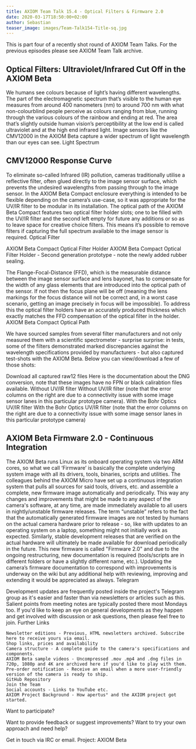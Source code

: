 ```yaml
---
title: AXIOM Team Talk 15.4 - Optical Filters & Firmware 2.0
date: 2020-03-17T18:50:00+02:00
author: Sebastian
teaser_image: images/Team-Talk154-Title-sq.jpg
---
```


This is part four of a recently shot round of AXIOM Team Talks. For the previous episodes please see AXIOM Team Talk archive. 

<!--more-->

## Optical Filters: Ultraviolet/Infrared Cut Off in the AXIOM Beta

We humans see colours because of light’s having different wavelengths. The part of the electromagnetic spectrum that’s visible to the human eye measures from around 400 nanometers (nm) to around 700 nm with what non-colourblind people perceive as colours ranging from blue, running through the various colours of the rainbow and ending at red. The area that’s slightly outside human vision’s perceptibility at the low end is called ultraviolet and at the high end infrared light. Image sensors like the CMV12000 in the AXIOM Beta capture a wider spectrum of light wavelength than our eyes can see.
Light Spectrum

## CMV12000 Response Curve

To eliminate so-called Infrared (IR) pollution, cameras traditionally utilise a reflective filter, often glued directly to the image sensor surface, which prevents the undesired wavelengths from passing through to the image sensor. In the AXIOM Beta Compact enclosure everything is intended to be flexible depending on the camera’s use-case, so it was appropriate for the UV/IR filter to be modular in its installation. The optical path of the AXIOM Beta Compact features two optical filter holder slots; one to be filled with the UV/IR filter and the second left empty for future any additions or so as to leave space for creative choice filters. This means it’s possible to remove filters if capturing the full spectrum available to the image sensor is required.
Optical Filter

AXIOM Beta Compact Optical Filter Holder
AXIOM Beta Compact Optical Filter Holder - Second generation prototype - note the newly added rubber sealing.

The Flange-Focal-Distance (FFD), which is the measurable distance between the image sensor surface and lens bayonet, has to compensate for the width of any glass elements that are introduced into the optical path of the sensor. If not then the focus plane will be off (meaning the lens markings for the focus distance will not be correct and, in a worst case scenario, getting an image precisely in focus will be impossible). To address this the optical filter holders have an accurately produced thickness which exactly matches the FFD compensation of the optical filter in the holder.
AXIOM Beta Compact Optical Path

We have sourced samples from several filter manufacturers and not only measured them with a scientific spectrometer - surprise surprise: in tests, some of the filters demonstrated marked discrepancies against the wavelength specifications provided by manufacturers - but also captured test-shots with the AXIOM Beta. Below you can view/download a few of those shots:

Download all captured raw12 files
Here is the documentation about the DNG conversion, note that these images have no FPN or black calirabtion files available.
Without UV/IR filter
Without UV/IR filter (note that the error columns on the right are due to a connectivity issue with some image sensor lanes in this particular prototype camera).
With the Bohr Optics UV/IR filter
With the Bohr Optics UV/IR filter (note that the error columns on the right are due to a connectivity issue with some image sensor lanes in this particular prototype camera)

## AXIOM Beta Firmware 2.0 - Continuous Integration

The AXIOM Beta runs Linux as its onboard operating system via two ARM cores, so what we call ‘Firmware’ is basically the complete underlying system image with all its drivers, tools, binaries, scripts and utilities. The colleagues behind the AXIOM Micro have set up a continuous integration system that pulls all sources for said tools, drivers, etc. and assemble a complete, new firmware image automatically and periodically. This way any changes and improvements that might be made to any aspect of the camera's software, at any time, are made immediately available to all users in nightly/unstable firmware releases. The term “unstable” refers to the fact that the automatically generated firmware images are not tested by humans on the actual camera hardware prior to release - so, like with updates to an operating system on a laptop, something might not initially work as expected. Similarly, stable development releases that are verified on the actual hardware will ultimately be made available for download periodically in the future. This new firmware is called "Firmware 2.0" and due to the ongoing restructuring, new documentation is required (tools/scripts are in different folders or have a slightly different name, etc.). Updating the camera’s firmware documentation to correspond with improvements is underway on the wiki but any additional help with reviewing, improving and extending it would be appreciated as always.
Telegram

Development updates are frequently posted inside the project's Telegram group as it's easier and faster than via newsletters or articles such as this. Salient points from meeting notes are typically posted there most Mondays too. If you'd like to keep an eye on general developments as they happen and get involved with discussion or ask questions, then please feel free to join.
Further Links

    Newsletter editions - Previous, HTML newsletters archived. Subscribe here to receive yours via email.
    Shop links, prices and availability
    Camera structure - A complete guide to the camera's specifications and components.
    AXIOM Beta sample videos - Uncompressed .mov .mp4 and .dng files in 720p, 1080p and 4K are archived here if you'd like to play with them.
    Pre-order notification - Receive an email when a more user-friendly version of the camera is ready to ship.
    GitHub Repository
    Join the Team
    Social accounts - Links to YouTube etc.
    AXIOM Project Background - How apertus° and the AXIOM project got started.


Want to participate?

Want to provide feedback or suggest improvements? Want to try your own approach and need help?

Get in touch via IRC or email.
Project: 
AXIOM Beta